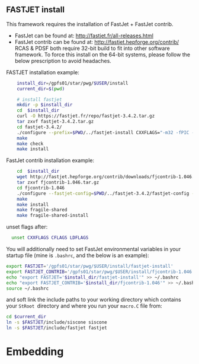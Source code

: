 ## FASTJET install 


This framework requires the installation of FastJet + FastJet contrib.
- FastJet can be found at: http://fastjet.fr/all-releases.html
- FastJet contrib can be found at: http://fastjet.hepforge.org/contrib/
RCAS & PDSF both require 32-bit build to fit into other software framework.  To force this install on the 64-bit systems, please follow the below prescription to avoid headaches.

FASTJET installation example:
```bash
    install_dir=/gpfs01/star/pwg/$USER/install
    current_dir=$(pwd)

    # install fastjet
    mkdir -p $install_dir
    cd  $install_dir
    curl -O https://fastjet.fr/repo/fastjet-3.4.2.tar.gz 
    tar zxvf fastjet-3.4.2.tar.gz
    cd fastjet-3.4.2/
    ./configure --prefix=$PWD/../fastjet-install CXXFLAGS="-m32 -fPIC -fno-inline" CFLAGS="-m32 -fPIC -fno-inline" LDFLAGS="-m32"
    make
    make check
    make install
```

FastJet contrib installation example:
```bash
    cd  $install_dir
    wget http://fastjet.hepforge.org/contrib/downloads/fjcontrib-1.046.tar.gz
    tar zxvf fjcontrib-1.046.tar.gz
    cd fjcontrib-1.046
    ./configure --fastjet-config=$PWD/../fastjet-3.4.2/fastjet-config --prefix=$PWD/../fastjet-install CXXFLAGS="-m32 -fPIC -fno-inline" CFLAGS="-m32 -fPIC -fno-inline" LDFLAGS="-m32"
    make
    make install
    make fragile-shared
    make fragile-shared-install
```
unset flags after:
```bash
  unset CXXFLAGS CFLAGS LDFLAGS
```
You will additionally need to set FastJet environmental variables in your startup file (mine is `.bashrc`, and the below is an example):
```bash
export FASTJET='/gpfs01/star/pwg/$USER/install/fastjet-install'
export FASTJET_CONTRIB='/gpfs01/star/pwg/$USER/install/fjcontrib-1.046'
echo "export FASTJET='$install_dir/fastjet-install'" >> ~/.bashrc
echo "export FASTJET_CONTRIB='$install_dir/fjcontrib-1.046'" >> ~/.bashrc
source ~/.bashrc
```
and soft link the include paths to your working directory which contains your `StRoot `directory and where you run your `macro.C` file from:

```bash
cd $current_dir
ln -s $FASTJET/include/siscone siscone
ln -s $FASTJET/include/fastjet fastjet
```

# Embedding
